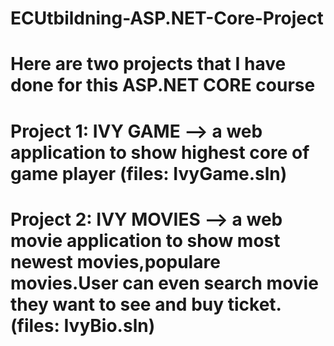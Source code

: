 # ECUtbildning-ASP.NET-Core-Project
# Here are two projects that I have done for this ASP.NET CORE course
# Project 1: IVY GAME --> a web application to show highest core of game player (files: IvyGame.sln)
# Project 2: IVY MOVIES --> a web movie application to show most newest movies,populare movies.User can even search movie they want to see and buy ticket. (files: IvyBio.sln)

